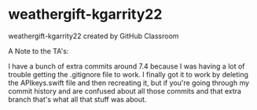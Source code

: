 # weathergift-kgarrity22
weathergift-kgarrity22 created by GitHub Classroom

A Note to the TA's:

I have a bunch of extra commits around 7.4 because I was having a lot of trouble getting the .gitignore file to work. I finally got it to work by deleting the APIkeys.swift file and then recreating it, but if you're going through my commit history and are confused about all those commits and that extra branch that's what all that stuff was about.
